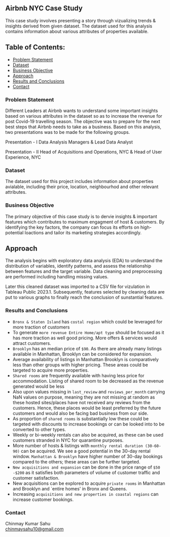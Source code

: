 ## Airbnb NYC Case Study

This case study involves presenting a story through vizualizing trends & insights derived from given dataset. The dataset used for this analysis contains information about various attributes of properties available.

## Table of Contents:
* [Problem Statement](#problem-statement)
* [Dataset](#dataset)
* [Business Objective](#business-objective)
* [Approach](#approach)
* [Results and Conclusions](#results-and-conclusions)
* [Contact](#contact)

### Problem Statement
Different Leaders at Airbnb wants to understand some important insights based on various attributes in the dataset so as to increase the revenue for post Covid-19 travelling season.
The objective was to prepare for the next best steps that Airbnb needs to take as a business. Based on this analysis, two presentations was to be made for the following groups.

Presentation - I
Data Analysis Managers & Lead Data Analyst

Presentation - II
Head of Acquisitions and Operations, NYC & Head of User Experience, NYC

### Dataset
The dataset used for this project includes information about properties avialable, including their price, location, neighbourhod and other relevant attributes.

### Business Objective
The primary objective of this case study is to dervie insights & important features which contributes to maximum engagment of host & customers. By identifying the key factors, the company can focus its efforts on high-potential loactions and tailor its marketing strategies accordingly.

## Approach
The analysis begins with exploratory data analysis (EDA) to understand the distribution of variables, identify patterns, and assess the relationship between features and the target variable. Data cleaning and preprocessing are performed including handling missing values.

Later this cleaned dataset was imported to a CSV file for vizulation in Tableau Public 2023.1. Subsequently, features selected by cleaning data are put to various graphs to finally reach the conclusion of sunstantial features.

### Results and Conclusions

- `Bronx & Staten Island` has `costal region` which could be leveraged for more traction of customers
- To generate `more revenue Entire Home/apt type` should be focused as it has more traction as well good pricing. More offers & services would attract customers.
- `Brooklyn` has an median price of `$90`.  As there are already many listings available in Manhattan, Brooklyn can be considered for expansion.
- Average availability of listings in Manhattan Brooklyn is comparatively less than other groups with higher pricing. These areas could be targeted to acquire more properties.
- `Shared rooms` are frequently available with having less price for accommodation. Listing of shared room to be decreased as the revenue generated would be less
- Also upon values missing in `last_review` and `reviews_per_month` carrying NaN values on purpose, meaning they are not missing at random as these hosted sites/places have not received any reviews from the customers. Hence, these places would be least preferred by the future customers and would also be facing bad business from our side.
- As proportion of `shared rooms` is substantially low these could be targeted with discounts to increase bookings or can be looked into to be converted to other types.
- Weekly or bi-weekly rentals can also be acquired, as these can be used customers stranded in NYC for quarantine purposes.
- More number of hosts & listings with `monthly rental duration (30-60-90)` can be acquired. We see a good potential in the 30-day rental window. `Manhattan & Brooklyn` have higher number of 30-day bookings compared to the others; these areas can be further targeted.
- `New acquisitions and expansion` can be done in the price range of `$50 -$200` as it satisfies both parameters of volume of customer traffic and customer satisfaction.
- New acquisitions can be explored to acquire `private rooms` in Manhattan and Brooklyn and `entire homes' in Bronx and Queens.
- Increasing `acquisitions and new properties in coastal regions` can increase customer bookings.

### Contact<br>
Chinmay Kumar Sahu<br>
chinmaysahu10@gmail.com
